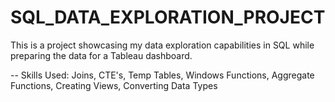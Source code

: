 # SQL_DATA_EXPLORATION_PROJECT
This is a project showcasing my data exploration capabilities in SQL
while preparing the data for a Tableau dashboard.

-- Skills Used: Joins, CTE's, Temp Tables, Windows Functions, Aggregate Functions, Creating Views, Converting Data Types
